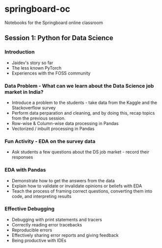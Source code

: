 # springboard-oc
Notebooks for the Springboard online classroom

## Session 1: Python for Data Science

### Introduction

* Jaidev's story so far
* The less known PyTorch
* Experiences with the FOSS community

### Data Problem - What can we learn about the Data Science job market in India?

* Introduce a problem to the students - take data from the Kaggle and the Stackoverflow survey
* Perform data perparation and cleaning, and by doing this, recap topics from the previous session.
* Row-wise & Column-wise data processing in Pandas
* Vectorized / inbuilt processing in Pandas

### Fun Activity - EDA on the survey data

* Ask students a few questions about the DS job market - record their responses

### EDA with Pandas
* Demonstrate how to get the answers from the data
* Explain how to validate or invalidate opinions or beliefs with EDA
* Teach the process of framing correct questions, converting them into code, and interpreting results

### Effective Debugging

* Debugging with print statements and tracers
* Correctly reading error tracebacks
* Reproducible errors
* Effectively sharing error reports and giving feedback
* Being productive with IDEs
